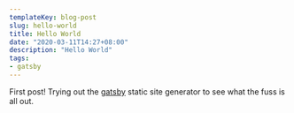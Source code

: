 ```yaml
---
templateKey: blog-post
slug: hello-world
title: Hello World
date: "2020-03-11T14:27+08:00"
description: "Hello World"
tags:
- gatsby
---
```

First post! Trying out the [gatsby](https://www.gatsbyjs.org/)
static site generator to see what the fuss is all out.
